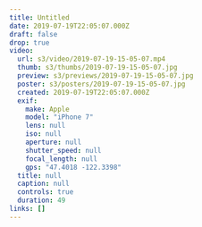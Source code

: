```yaml
---
title: Untitled
date: 2019-07-19T22:05:07.000Z
draft: false
drop: true
video:
  url: s3/video/2019-07-19-15-05-07.mp4
  thumb: s3/thumbs/2019-07-19-15-05-07.jpg
  preview: s3/previews/2019-07-19-15-05-07.jpg
  poster: s3/posters/2019-07-19-15-05-07.jpg
  created: 2019-07-19T22:05:07.000Z
  exif:
    make: Apple
    model: "iPhone 7"
    lens: null
    iso: null
    aperture: null
    shutter_speed: null
    focal_length: null
    gps: "47.4018 -122.3398"
  title: null
  caption: null
  controls: true
  duration: 49
links: []
---
```

